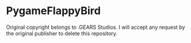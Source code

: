 # PygameFlappyBird

Original copyright belongs to .GEARS Studios. I will accept any request by the original publisher to delete this repository.
